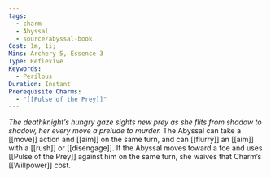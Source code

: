 ```yaml
---
tags:
  - charm
  - Abyssal
  - source/abyssal-book
Cost: 1m, 1i; 
Mins: Archery 5, Essence 3
Type: Reflexive
Keywords:
  - Perilous
Duration: Instant
Prerequisite Charms:
  - "[[Pulse of the Prey]]"
---
```

*The deathknight’s hungry gaze sights new prey as she flits from shadow to shadow, her every move a prelude to murder.*
The Abyssal can take a [[move]] action and [[aim]] on the same turn, and can [[flurry]] an [[aim]] with a [[rush]] or [[disengage]].
If the Abyssal moves toward a foe and uses [[Pulse of the Prey]] against him on the same turn, she waives that Charm’s [[Willpower]] cost.